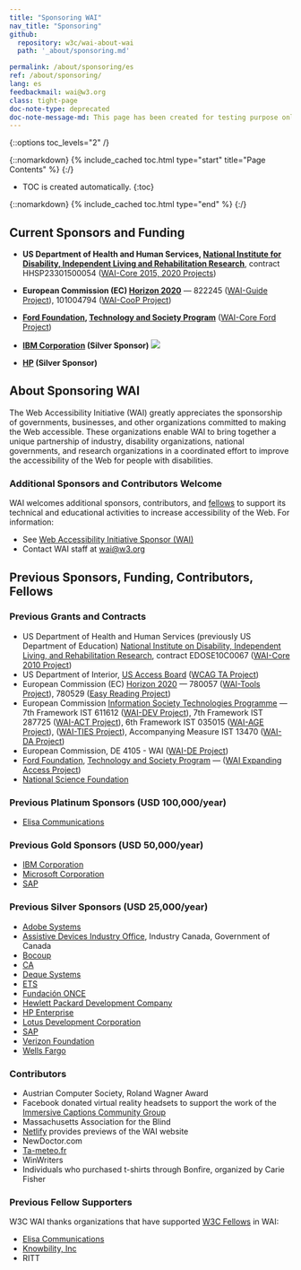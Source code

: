 ```yaml
---
title: "Sponsoring WAI"
nav_title: "Sponsoring"
github:
  repository: w3c/wai-about-wai
  path: '_about/sponsoring.md'

permalink: /about/sponsoring/es
ref: /about/sponsoring/
lang: es
feedbackmail: wai@w3.org
class: tight-page
doc-note-type: deprecated
doc-note-message-md: This page has been created for testing purpose only.
---
```


{::options toc_levels="2" /}

{::nomarkdown}
{% include_cached toc.html type="start" title="Page Contents" %}
{:/}

-   TOC is created automatically.
{:toc}

{::nomarkdown}
{% include_cached toc.html type="end" %}
{:/}

## Current Sponsors and Funding

-   **US Department of Health and Human Services, [National Institute for
    Disability, Independent Living and Rehabilitation
    Research](http://www.acl.gov/programs/NIDILRR/)**, contract
    HHSP23301500054 ([WAI-Core 2015, 2020
    Projects](https://www.w3.org/WAI/Core2015/))

-   **European Commission (EC) [Horizon 2020](https://ec.europa.eu/programmes/horizon2020/)** &mdash; 822245 ([WAI-Guide Project](https://www.w3.org/WAI/about/projects/wai-guide/)), 101004794 ([WAI-CooP Project](https://www.w3.org/WAI/about/projects/wai-coop/))

-   **[Ford Foundation](https://www.fordfoundation.org/), [Technology and Society Program](https://www.fordfoundation.org/work/challenging-inequality/technology-and-society/)** ([WAI-Core Ford Project](https://www.w3.org/WAI/wai-core-ford/))

-   **[IBM Corporation](http://www.ibm.com/able) (Silver Sponsor)**
    ![](https://w3.org/Icons/ibm_screen_blue_2px.gif)

-   **[HP](https://www.hp.com) (Silver Sponsor)**

## About Sponsoring WAI

The Web Accessibility Initiative (WAI) greatly appreciates the sponsorship of governments, businesses, and other organizations committed to making the Web accessible. These organizations enable WAI to bring together a unique partnership of industry, disability organizations, national governments, and research organizations in a coordinated effort to improve the accessibility of the Web for people with disabilities.

### Additional Sponsors and Contributors Welcome

WAI welcomes additional sponsors, contributors, and [fellows](https://www.w3.org/Consortium/Recruitment/Fellows) to support its technical and educational activities to increase accessibility of the Web. For information:
* See [Web Accessibility Initiative Sponsor (WAI)](http://www.w3.org/Consortium/sponsor/webforall#wai)
* Contact WAI staff at [wai@w3.org](mailto:wai@w3.org?subject=%5BWAI%20Sponsorship%5D)

## Previous Sponsors, Funding, Contributors, Fellows

### Previous Grants and Contracts

-   US Department of Health and Human Services (previously US Department
    of Education) [National Institute on Disability, Independent Living,
    and Rehabilitation
    Research](http://www.ed.gov/about/offices/list/osers/nidrr/index.html),
    contract EDOSE10C0067 ([WAI-Core 2010
    Project](https://www.w3.org/WAI/Core/Overview.html))
-   US Department of Interior, [US Access Board](https://www.access-board.gov/) ([WCAG TA
    Project](https://www.w3.org/WAI/WCAGTA/Overview.html))    
-   European Commission (EC) [Horizon 2020](https://ec.europa.eu/programmes/horizon2020/) &mdash; 780057 ([WAI-Tools Project](https://www.w3.org/WAI/about/projects/wai-tools/)), 780529 ([Easy Reading Project](https://www.w3.org/WAI/about/projects/easy-reading/))
-   European Commission [Information Society Technologies Programme](http://cordis.europa.eu/ist/) &mdash; 7th Framework IST 611612 ([WAI-DEV Project](http://www.w3.org/WAI/DEV/)), 7th Framework IST 287725 ([WAI-ACT Project](https://www.w3.org/WAI/ACT/Overview.html)), 6th Framework IST 035015 ([WAI-AGE Project](https://www.w3.org/WAI/WAI-AGE/Overview.html)), ([WAI-TIES Project](https://www.w3.org/WAI/TIES/Overview.html)), Accompanying Measure IST 13470 ([WAI-DA Project](https://www.w3.org/WAI/WAIDA/))
-   European Commission, DE 4105 - WAI ([WAI-DE Project](https://www.w3.org/WAI/TIDE/FR2.htm))
-   [Ford Foundation](https://www.fordfoundation.org/), [Technology and Society Program](https://www.fordfoundation.org/work/challenging-inequality/technology-and-society/) &mdash; ([WAI Expanding Access Project](https://www.w3.org/WAI/expand-access/))
-   [National Science Foundation](http://www.nsf.gov)

### Previous Platinum Sponsors (USD 100,000/year)

-   [Elisa Communications](http://www.elisa.fi/)

### Previous Gold Sponsors (USD 50,000/year)

-   [IBM Corporation](http://www.ibm.com/able)
-   [Microsoft Corporation](http://www.microsoft.com/)
-   [SAP](http://www.sap.com/)

### Previous Silver Sponsors (USD 25,000/year)

-   [Adobe Systems](http://www.adobe.com/)
-   [Assistive Devices Industry
    Office](http://strategis.ic.gc.ca/epic/internet/inadio-biaaf.nsf/vwGeneratedInterE/home),
    Industry Canada, Government of Canada
-   [Bocoup](https://bocoup.com/)
-   [CA](http://www.ca.com/)
-   [Deque Systems](http://www.deque.com/)
-   [ETS](http://www.ets.org/)
-   [Fundación ONCE](http://www.fundaciononce.es/)
-   [Hewlett Packard Development Company](http://www.hp.com/)
-   [HP Enterprise](https://www.hpe.com/us/en/home.html)
-   [Lotus Development Corporation](http://www.lotus.com)
-   [SAP](http://www.sap.com/)
-   [Verizon
    Foundation](http://www22.verizon.com/content/verizonglobalhome/ghp_landing.aspx)
-   [Wells Fargo](http://www.wellsfargo.com/home.htm)

### Contributors

-   Austrian Computer Society, Roland Wagner Award
-   Facebook donated virtual reality headsets to support the work of the [Immersive Captions Community Group](https://www.w3.org/community/immersive-captions/)
-   Massachusetts Association for the Blind
-   [Netlify](https://www.netlify.com/) provides previews of the WAI website
-   NewDoctor.com
-   [Ta-meteo.fr](http://www.ta-meteo.fr "Ta-Meteo.fr")
-   WinWriters
-   Individuals who purchased t-shirts through Bonfire, organized by Carie Fisher

### Previous Fellow Supporters

W3C WAI thanks organizations that have supported [W3C Fellows](https://www.w3.org/Consortium/Recruitment/Fellows) in WAI:

-  [Elisa Communications](http://www.elisa.fi/)
-  [Knowbility, Inc](https://knowbility.org/)
-  RITT
